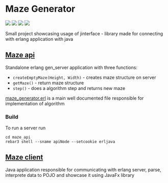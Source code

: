 # Maze Generator

[![](https://img.shields.io/badge/Maven-3.6.1-red)](https://maven.apache.org)
[![](https://img.shields.io/badge/Jinterface-1.6.1-yellow)](https://mvnrepository.com/artifact/org.erlang.otp/jinterface)
[![](https://img.shields.io/badge/Project_Lombok-1.18.12-blue)](https://mvnrepository.com/artifact/org.projectlombok/lombok)
[![](https://img.shields.io/badge/JavaFX_Graphics-14.0.1-green)](https://mvnrepository.com/artifact/org.openjfx/javafx-graphics)

Small project showcasing usage of jinterface - library made for connecting with erlang application with java

## [Maze api](./maze_api/apps/maze_api/src)

Standalone erlang gen_server application with three functions:

- `createEmptyMaze(Height, Width)` - creates maze structure on server
- `getMaze()` - return maze structure
- `step()` - does a algorithm step and returns new maze

[maze_generator.erl](./maze_api/apps/maze_api/src/maze_generator.erl) is a main well documented file responsible for implementation of algorithm

### Build

To run a server run

```shell
cd maze_api
rebar3 shell --sname apiNode --setcookie erljava
```

## [Maze client](./maze_client/src/main/java/codes/wokstym/mazeClient)

Java application responsible for communicating with erlang server, parse, interprete data to POJO and showcase it using JavaFx library
